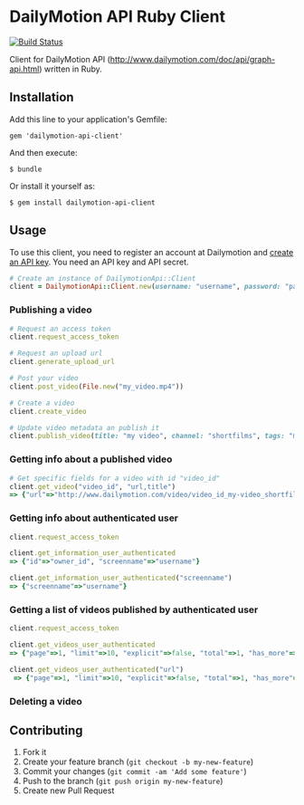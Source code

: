 # DailyMotion API Ruby Client

[![Build Status](https://travis-ci.org/ggarnier/dailymotion-api-client.svg)](https://travis-ci.org/ggarnier/dailymotion-api-client)

Client for DailyMotion API (http://www.dailymotion.com/doc/api/graph-api.html) written in Ruby.

## Installation

Add this line to your application's Gemfile:

    gem 'dailymotion-api-client'

And then execute:

    $ bundle

Or install it yourself as:

    $ gem install dailymotion-api-client

## Usage

To use this client, you need to register an account at Dailymotion and [create an API key](http://www.dailymotion.com/settings/developer/new). You need an API key and API secret.

```ruby
# Create an instance of DailymotionApi::Client
client = DailymotionApi::Client.new(username: "username", password: "password", api_key: "key", api_secret: "secret")
```

### Publishing a video

```ruby
# Request an access token
client.request_access_token

# Request an upload url
client.generate_upload_url

# Post your video
client.post_video(File.new("my_video.mp4"))

# Create a video
client.create_video

# Update video metadata an publish it
client.publish_video(title: "my video", channel: "shortfilms", tags: "my_tag")
```

### Getting info about a published video

```ruby
# Get specific fields for a video with id "video_id"
client.get_video("video_id", "url,title")
=> {"url"=>"http://www.dailymotion.com/video/video_id_my-video_shortfilms", "title"=>"my video"}
```

### Getting info about authenticated user

```ruby
client.request_access_token

client.get_information_user_authenticated
=> {"id"=>"owner_id", "screenname"=>"username"}

client.get_information_user_authenticated("screenname")
=> {"screenname"=>"username"}
```

### Getting a list of videos published by authenticated user

```ruby
client.request_access_token

client.get_videos_user_authenticated
=> {"page"=>1, "limit"=>10, "explicit"=>false, "total"=>1, "has_more"=>false, "list"=>[{"id"=>"video_id", "title"=>"my video", "channel"=>"shortfilms", "owner"=>"owner_id"}]}

client.get_videos_user_authenticated("url")
 => {"page"=>1, "limit"=>10, "explicit"=>false, "total"=>1, "has_more"=>false, "list"=>[{"url"=>"http://www.dailymotion.com/video/video_id_my-video_shortfilms"}]}
```

### Deleting a video

## Contributing

1. Fork it
2. Create your feature branch (`git checkout -b my-new-feature`)
3. Commit your changes (`git commit -am 'Add some feature'`)
4. Push to the branch (`git push origin my-new-feature`)
5. Create new Pull Request

